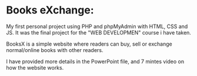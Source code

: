 # Books eXchange:

My first personal project using PHP and phpMyAdmin with HTML, CSS and JS. It was the final project for the "WEB DEVELOPMEN" course i have taken.

BooksX is a simple website where readers can buy, sell or exchange normal/online books with other readers.

I have provided more details in the PowerPoint file, and 7 mintes video on how the website works.
